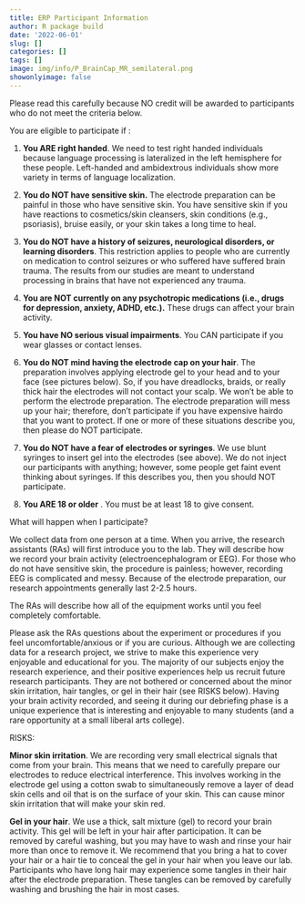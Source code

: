 ```yaml
---
title: ERP Participant Information
author: R package build
date: '2022-06-01'
slug: []
categories: []
tags: []
image: img/info/P_BrainCap_MR_semilateral.png
showonlyimage: false
---
```



Please read this carefully because NO credit will be awarded to participants who do not meet the criteria below.

<!--more-->

You are eligible to participate if :

1. **You ARE right handed**. We need to test right handed individuals because language processing is lateralized in the left hemisphere for these people. Left-handed and ambidextrous individuals show more variety in terms of language localization.

2. **You do NOT have sensitive skin.** The electrode preparation can be painful in those who have sensitive skin. You have sensitive skin if you have reactions to cosmetics/skin cleansers, skin conditions (e.g., psoriasis), bruise easily, or your skin takes a long time to heal.

3. **You do NOT have a history of seizures, neurological disorders, or learning disorders**. This restriction applies to people who are currently on medication to control seizures or who suffered have suffered brain trauma. The results from our studies are meant to understand processing in brains that have not experienced any trauma.

4. **You are NOT currently on any psychotropic medications (i.e., drugs for depression, anxiety, ADHD, etc.).**  These drugs can affect your brain activity.

5. **You have NO serious visual impairments**. You CAN participate if you wear glasses or contact lenses.

6. **You do NOT mind having the electrode cap on your hair**. The preparation involves applying electrode gel to your head and to your face (see pictures below). So, if you have dreadlocks, braids, or really thick hair the electrodes will not contact your scalp. We won’t be able to perform the electrode preparation. The electrode preparation will mess up your hair; therefore, don’t participate if you have expensive hairdo that you want to protect. If one or more of these situations describe you, then please do NOT participate. 

7. **You do NOT have a fear of electrodes or syringes**. We use blunt syringes to insert gel into the electrodes (see above). We do not inject our participants with anything; however, some people get faint event thinking about syringes. If this describes you, then you should NOT participate.

8. **You ARE 18 or older** . You must be at least 18 to give consent.


What will happen when I participate?

We collect data from one person at a time. When you arrive, the research assistants (RAs) will first introduce you to the lab. They will describe how we record your brain activity (electroencephalogram or EEG). For those who do not have sensitive skin, the procedure is painless; however, recording EEG is complicated and messy. Because of the electrode preparation, our research appointments generally last 2-2.5 hours.

The RAs will describe how all of the equipment works until you feel completely comfortable. 

Please ask the RAs questions about the experiment or procedures if you feel uncomfortable/anxious or if you are curious. Although we are collecting data for a research project, we strive to make this experience very enjoyable and educational for you. The majority of our subjects enjoy the research experience, and their positive experiences help us recruit future research participants. They are not bothered or concerned about the minor skin irritation, hair tangles, or gel in their hair (see RISKS below). Having your brain activity recorded, and seeing it during our debriefing phase is a unique experience that is interesting and enjoyable to many students (and a rare opportunity at a small liberal arts college).

RISKS: 

**Minor skin irritation**. We are recording very small electrical signals that come from your brain. This means that we need to carefully prepare our electrodes to reduce electrical interference. This involves working in the electrode gel using a cotton swab to simultaneously remove a layer of dead skin cells and oil that is on the surface of your skin. This can cause minor skin irritation that will make your skin red.  

**Gel in your hair**. We use a thick, salt mixture (gel) to record your brain activity. This gel will be left in your hair after participation. It can be removed by careful washing, but you may have to wash and rinse your hair more than once to remove it. We recommend that you bring a hat to cover your hair or a hair tie to conceal the gel in your hair when you leave our lab. Participants who have long hair may experience some tangles in their hair after the electrode preparation. These tangles can be removed by carefully washing and brushing the hair in most cases. 
